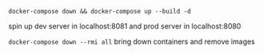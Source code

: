 `docker-compose down && docker-compose up --build -d`

spin up dev server in localhost:8081 and prod server in localhost:8080

`docker-compose down --rmi all` bring down containers and remove images